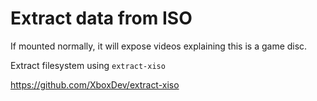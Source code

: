 # Extract data from ISO

If mounted normally, it will expose videos explaining this is a game disc.

Extract filesystem using `extract-xiso`

https://github.com/XboxDev/extract-xiso


